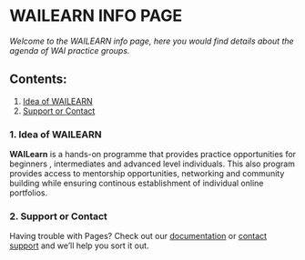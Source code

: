 <h1> WAILEARN INFO PAGE</h1>
<em>Welcome to the WAILEARN info page, here you would find details about the agenda of WAI practice groups.</em>

## Contents:
1. [Idea of WAILEARN](#idea)<br/>
2. [Support or Contact](#soc)<br/>

### <a name="idea">1. Idea of WAILEARN</a>
<b>WAILearn</b> is a hands-on programme that provides practice opportunities for beginners , intermediates and advanced level individuals. This also program provides access to mentorship opportunities, networking and community building while ensuring continous establishment of individual online portfolios.

### <a name="soc">2. Support or Contact</a>

Having trouble with Pages? Check out our [documentation](https://docs.github.com/categories/github-pages-basics/) or [contact support](https://github.com/contact) and we’ll help you sort it out.
